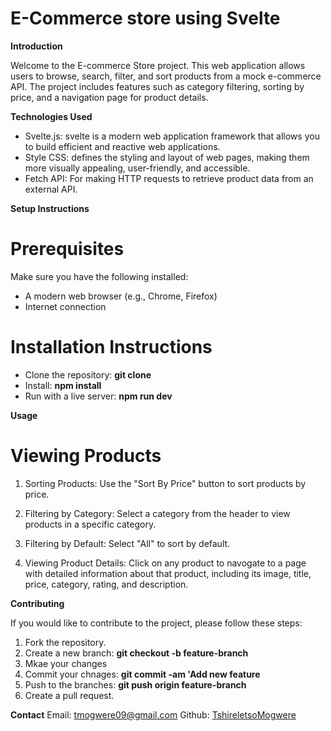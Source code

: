  # E-Commerce store using Svelte

**Introduction**

Welcome to the E-commerce Store project. This web application allows users to browse, search, filter, and sort products from a mock e-commerce API. The project includes features such as category filtering, sorting by price, and a navigation page for product details. 

**Technologies Used**

- Svelte.js: svelte is a modern web application framework that allows you to build efficient and reactive web   applications.
- Style CSS: defines the styling and layout of web pages, making them more visually appealing, user-friendly, and accessible.
- Fetch API: For making HTTP requests to retrieve product data from an external API.

**Setup Instructions**
# Prerequisites

Make sure you have the following installed:

- A modern web browser (e.g., Chrome, Firefox)
- Internet connection

# Installation Instructions

- Clone the repository: **git clone <repository-url>**
- Install: **npm install**
- Run with a live server: **npm run dev**

**Usage**
# Viewing Products

1. Sorting Products: Use the "Sort By Price" button to sort products by price.

2. Filtering by Category: Select a category from the header to view products in a specific category.

3. Filtering by Default: Select "All" to sort by default.

4. Viewing Product Details: Click on any product to navogate to a page with detailed information about that product, including its image, title, price, category, rating, and description.

**Contributing**

If you would like to contribute to the project, please follow these steps:

1. Fork the repository.
2. Create a new branch: **git checkout -b feature-branch**
3. Mkae your changes
4. Commit your chnages: **git commit -am 'Add new feature**
5. Push to the branches: **git push origin feature-branch**
6. Create a pull request.

**Contact**
Email: [tmogwere09@gmail.com](mailto:tmogwere09@gmail.com)
Github: [TshireletsoMogwere](https://github.com/TshireletsoMogwere)

